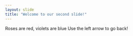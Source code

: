 ```yaml
---
layout: slide
title: "Welcome to our second slide!"
---
```

Roses are red, violets are blue
Use the left arrow to go back!

